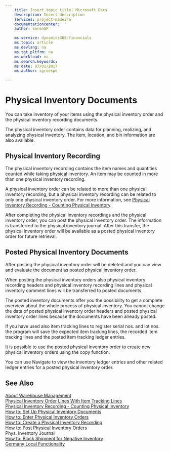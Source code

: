 ```yaml
---
    title: Insert topic title| Microsoft Docs
    description: Insert description
    services: project-madeira
    documentationcenter: ''
    author: SorenGP

    ms.service: dynamics365-financials
    ms.topic: article
    ms.devlang: na
    ms.tgt_pltfrm: na
    ms.workload: na
    ms.search.keywords:
    ms.date: 07/01/2017
    ms.author: sgroespe

---
```

# Physical Inventory Documents
You can take inventory of your items using the physical inventory order and the physical inventory recording documents.  
  
 The physical inventory order contains data for planning, realizing, and analyzing physical inventory. The item, location, and bin information are also available.  
  
## Physical Inventory Recording  
 The physical inventory recording contains the item names and quantities counted while taking physical inventory. An item may be counted in more than one physical inventory recording.  
  
 A physical inventory order can be related to more than one physical inventory recording, but a physical inventory recording can be related to only one physical inventory order. For more information, see [Physical Inventory Recording - Counting Physical Inventory](../physical-inventory-recording-counting-physical-inventory.md).  
  
 After completing the physical inventory recordings and the physical inventory order, you can post the physical inventory order. The information is transferred to the physical inventory journal. After this transfer, the physical inventory order will be available as a posted physical inventory order for future retrieval.  
  
## Posted Physical Inventory Documents  
 After posting the physical inventory order will be deleted and you can view and evaluate the document as posted physical inventory order.  
  
 When posting the physical inventory orders also physical inventory recording headers and physical inventory recording lines and physical inventory comment lines will be transferred to posted documents.  
  
 The posted inventory documents offer you the possibility to get a complete overview about the whole process of physical inventory. You cannot change the data of posted physical inventory order headers and posted physical inventory order lines because the documents have been already posted.  
  
 If you have used also item tracking lines to register serial nos. and lot nos. the program will save the expected item tracking lines, the recorded item tracking lines and the posted item tracking ledger entries.  
  
 It is possible to use the posted physical inventory order to create new physical inventory orders using the copy function.  
  
 You can use Navigate to view the inventory ledger entries and other related ledger entries for a posted physical inventory order.  
  
## See Also  
 [About Warehouse Management](../about-warehouse-management.md)   
 [Physical Inventory Order Lines With Item Tracking Lines](../physical-inventory-order-lines-with-item-tracking-lines.md)   
 [Physical Inventory Recording - Counting Physical Inventory](../physical-inventory-recording-counting-physical-inventory.md)   
 [How to: Set Up Physical Inventory Documents](../how-to-set-up-physical-inventory-documents.md)   
 [How to: Enter Physical Inventory Orders](../how-to-enter-physical-inventory-orders.md)   
 [How to: Create a Physical Inventory Recording](../how-to-create-a-physical-inventory-recording.md)   
 [How to: Post Physical Inventory Orders](../how-to-post-physical-inventory-orders.md)   
 Phys. Inventory Journal   
 [How to: Block Shipment for Negative Inventory](../how-to-block-shipment-for-negative-inventory.md)   
 [Germany Local Functionality](../germany-local-functionality.md)